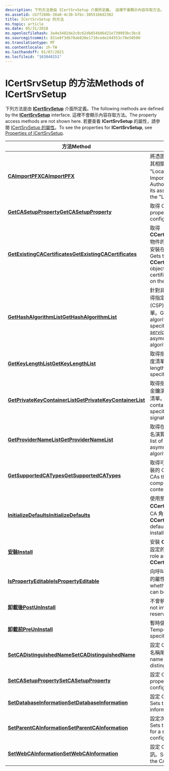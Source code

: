 ```yaml
---
description: 下列方法是由 ICertSrvSetup 介面所定義。 這裡不會顯示內容存取方法。 若要查看 ICertSrvSetup 的屬性，請參閱 ICertSrvSetup 的屬性。
ms.assetid: cb7f288b-30a0-4c3b-b7bc-3055166d2302
title: ICertSrvSetup 的方法
ms.topic: article
ms.date: 05/31/2018
ms.openlocfilehash: 3a4e3482de2c8c62db854b86d21e739993bc3bc8
ms.sourcegitcommit: 831e8f3db78ab820e1710cede244553c70e50500
ms.translationtype: MT
ms.contentlocale: zh-TW
ms.lasthandoff: 01/07/2021
ms.locfileid: "103848151"
---
```

# <a name="methods-of-icertsrvsetup"></a><span data-ttu-id="60b64-105">ICertSrvSetup 的方法</span><span class="sxs-lookup"><span data-stu-id="60b64-105">Methods of ICertSrvSetup</span></span>

<span data-ttu-id="60b64-106">下列方法是由 [**ICertSrvSetup**](/windows/desktop/api/Casetup/nn-casetup-icertsrvsetup) 介面所定義。</span><span class="sxs-lookup"><span data-stu-id="60b64-106">The following methods are defined by the [**ICertSrvSetup**](/windows/desktop/api/Casetup/nn-casetup-icertsrvsetup) interface.</span></span> <span data-ttu-id="60b64-107">這裡不會顯示內容存取方法。</span><span class="sxs-lookup"><span data-stu-id="60b64-107">The property access methods are not shown here.</span></span> <span data-ttu-id="60b64-108">若要查看 **ICertSrvSetup** 的屬性，請參閱 [ICertSrvSetup 的屬性](properties-of-icertsrvsetup.md)。</span><span class="sxs-lookup"><span data-stu-id="60b64-108">To see the properties for **ICertSrvSetup**, see [Properties of ICertSrvSetup](properties-of-icertsrvsetup.md).</span></span>



| <span data-ttu-id="60b64-109">方法</span><span class="sxs-lookup"><span data-stu-id="60b64-109">Method</span></span>                                                                         | <span data-ttu-id="60b64-110">描述</span><span class="sxs-lookup"><span data-stu-id="60b64-110">Description</span></span>                                                                                                                                                                                                                                               |
|--------------------------------------------------------------------------------|-----------------------------------------------------------------------------------------------------------------------------------------------------------------------------------------------------------------------------------------------------------|
| [<span data-ttu-id="60b64-111">**CAImportPFX**</span><span class="sxs-lookup"><span data-stu-id="60b64-111">**CAImportPFX**</span></span>](/windows/desktop/api/Casetup/nf-casetup-icertsrvsetup-caimportpfx)                               | <span data-ttu-id="60b64-112">將憑證授權單位單位 (CA) 憑證及其相關聯的私密金鑰匯入至 "LocalMachine" 存放區。</span><span class="sxs-lookup"><span data-stu-id="60b64-112">Imports a Certification Authority (CA) certificate and its associated private key into the "LocalMachine" store.</span></span>                                                                                                                                          |
| [<span data-ttu-id="60b64-113">**GetCASetupProperty**</span><span class="sxs-lookup"><span data-stu-id="60b64-113">**GetCASetupProperty**</span></span>](/windows/desktop/api/Casetup/nf-casetup-icertsrvsetup-getcasetupproperty)                 | <span data-ttu-id="60b64-114">取得 CA 設定的屬性值。</span><span class="sxs-lookup"><span data-stu-id="60b64-114">Gets a property value for a CA configuration.</span></span>                                                                                                                                                                                                             |
| [<span data-ttu-id="60b64-115">**GetExistingCACertificates**</span><span class="sxs-lookup"><span data-stu-id="60b64-115">**GetExistingCACertificates**</span></span>](/windows/desktop/api/Casetup/nf-casetup-icertsrvsetup-getexistingcacertificates)   | <span data-ttu-id="60b64-116">取得 **CCertSrvSetupKeyInformation** 物件的集合，這些物件代表目前安裝在電腦上的有效 CA 憑證。</span><span class="sxs-lookup"><span data-stu-id="60b64-116">Gets the collection of **CCertSrvSetupKeyInformation** objects that represent valid CA certificates currently installed on the computer.</span></span>                                                                                                                  |
| [<span data-ttu-id="60b64-117">**GetHashAlgorithmList**</span><span class="sxs-lookup"><span data-stu-id="60b64-117">**GetHashAlgorithmList**</span></span>](/windows/desktop/api/Casetup/nf-casetup-icertsrvsetup-gethashalgorithmlist)             | <span data-ttu-id="60b64-118">針對非對稱金鑰簽章演算法，取得指定 [*密碼編譯服務提供者*](../secgloss/c-gly.md) (CSP) 所支援的雜湊演算法清單。</span><span class="sxs-lookup"><span data-stu-id="60b64-118">Gets the list of hash algorithms supported by the specified [*cryptographic service provider*](../secgloss/c-gly.md) (CSP) for an asymmetric key signature algorithm.</span></span> |
| [<span data-ttu-id="60b64-119">**GetKeyLengthList**</span><span class="sxs-lookup"><span data-stu-id="60b64-119">**GetKeyLengthList**</span></span>](/windows/desktop/api/Casetup/nf-casetup-icertsrvsetup-getkeylengthlist)                     | <span data-ttu-id="60b64-120">取得指定之 CSP 所支援的金鑰長度清單。</span><span class="sxs-lookup"><span data-stu-id="60b64-120">Gets the list of key lengths supported by the specified CSP.</span></span>                                                                                                                                                                                              |
| [<span data-ttu-id="60b64-121">**GetPrivateKeyContainerList**</span><span class="sxs-lookup"><span data-stu-id="60b64-121">**GetPrivateKeyContainerList**</span></span>](/windows/desktop/api/Casetup/nf-casetup-icertsrvsetup-getprivatekeycontainerlist) | <span data-ttu-id="60b64-122">取得指定之 CSP 針對非對稱簽章金鑰演算法儲存的金鑰容器名稱清單。</span><span class="sxs-lookup"><span data-stu-id="60b64-122">Gets the list of key container names stored by the specified CSP for asymmetric signature key algorithms.</span></span>                                                                                                                                                 |
| [<span data-ttu-id="60b64-123">**GetProviderNameList**</span><span class="sxs-lookup"><span data-stu-id="60b64-123">**GetProviderNameList**</span></span>](/windows/desktop/api/Casetup/nf-casetup-icertsrvsetup-getprovidernamelist)               | <span data-ttu-id="60b64-124">取得在電腦上提供非對稱金鑰簽名演算法的 Csp 清單。</span><span class="sxs-lookup"><span data-stu-id="60b64-124">Gets the list of CSPs that provide asymmetric key signature algorithms on the computer.</span></span>                                                                                                                                                                   |
| [<span data-ttu-id="60b64-125">**GetSupportedCATypes**</span><span class="sxs-lookup"><span data-stu-id="60b64-125">**GetSupportedCATypes**</span></span>](/windows/desktop/api/Casetup/nf-casetup-icertsrvsetup-getsupportedcatypes)               | <span data-ttu-id="60b64-126">取得可在電腦上以呼叫端內容安裝的 Ca 類型。</span><span class="sxs-lookup"><span data-stu-id="60b64-126">Gets the types of CAs that can be installed on a computer under the caller context.</span></span>                                                                                                                                                                       |
| [<span data-ttu-id="60b64-127">**InitializeDefaults**</span><span class="sxs-lookup"><span data-stu-id="60b64-127">**InitializeDefaults**</span></span>](/windows/desktop/api/Casetup/nf-casetup-icertsrvsetup-initializedefaults)                 | <span data-ttu-id="60b64-128">使用預設值初始化 **CCertSrvSetup** 物件，以啟用 CA 角色的安裝。</span><span class="sxs-lookup"><span data-stu-id="60b64-128">Initializes a **CCertSrvSetup** object with default values to enable installation of a CA role.</span></span>                                                                                                                                                           |
| [<span data-ttu-id="60b64-129">**安裝**</span><span class="sxs-lookup"><span data-stu-id="60b64-129">**Install**</span></span>](/windows/desktop/api/Casetup/nf-casetup-icertsrvsetup-install)                                       | <span data-ttu-id="60b64-130">安裝 **CCertSrvSetup** 物件中所設定的 CA 角色。</span><span class="sxs-lookup"><span data-stu-id="60b64-130">Installs a CA role as configured in the **CCertSrvSetup** object.</span></span>                                                                                                                                                                                         |
| [<span data-ttu-id="60b64-131">**IsPropertyEditable**</span><span class="sxs-lookup"><span data-stu-id="60b64-131">**IsPropertyEditable**</span></span>](/windows/desktop/api/Casetup/nf-casetup-icertsrvsetup-ispropertyeditable)                 | <span data-ttu-id="60b64-132">向呼叫端表示是否可以編輯指定的屬性。</span><span class="sxs-lookup"><span data-stu-id="60b64-132">Indicates to the caller whether a specified property can be edited.</span></span>                                                                                                                                                                                       |
| [<span data-ttu-id="60b64-133">**卸載後**</span><span class="sxs-lookup"><span data-stu-id="60b64-133">**PostUnInstall**</span></span>](/windows/desktop/api/Casetup/nf-casetup-icertsrvsetup-postuninstall)                           | <span data-ttu-id="60b64-134">不會執行，並保留供日後使用。</span><span class="sxs-lookup"><span data-stu-id="60b64-134">Is not implemented and is reserved for future use.</span></span>                                                                                                                                                                                                        |
| [<span data-ttu-id="60b64-135">**卸載前**</span><span class="sxs-lookup"><span data-stu-id="60b64-135">**PreUnInstall**</span></span>](/windows/desktop/api/Casetup/nf-casetup-icertsrvsetup-preuninstall)                             | <span data-ttu-id="60b64-136">暫時儲存角色特定的狀態資訊。</span><span class="sxs-lookup"><span data-stu-id="60b64-136">Temporarily saves role-specific state-information.</span></span>                                                                                                                                                                                                        |
| [<span data-ttu-id="60b64-137">**SetCADistinguishedName**</span><span class="sxs-lookup"><span data-stu-id="60b64-137">**SetCADistinguishedName**</span></span>](/windows/desktop/api/Casetup/nf-casetup-icertsrvsetup-setcadistinguishedname)         | <span data-ttu-id="60b64-138">設定 CA 一般名稱和選擇性的辨別名稱尾碼。</span><span class="sxs-lookup"><span data-stu-id="60b64-138">Sets a CA common name and an optional distinguished name suffix.</span></span>                                                                                                                                                                                          |
| [<span data-ttu-id="60b64-139">**SetCASetupProperty**</span><span class="sxs-lookup"><span data-stu-id="60b64-139">**SetCASetupProperty**</span></span>](/windows/desktop/api/Casetup/nf-casetup-icertsrvsetup-setcasetupproperty)                 | <span data-ttu-id="60b64-140">設定 CA 設定的屬性值。</span><span class="sxs-lookup"><span data-stu-id="60b64-140">Sets a property value for a CA configuration.</span></span>                                                                                                                                                                                                             |
| [<span data-ttu-id="60b64-141">**SetDatabaseInformation**</span><span class="sxs-lookup"><span data-stu-id="60b64-141">**SetDatabaseInformation**</span></span>](/windows/desktop/api/Casetup/nf-casetup-icertsrvsetup-setdatabaseinformation)         | <span data-ttu-id="60b64-142">設定 CA 角色的資料庫相關資訊。</span><span class="sxs-lookup"><span data-stu-id="60b64-142">Sets the database related information for the CA role.</span></span>                                                                                                                                                                                                    |
| [<span data-ttu-id="60b64-143">**SetParentCAInformation**</span><span class="sxs-lookup"><span data-stu-id="60b64-143">**SetParentCAInformation**</span></span>](/windows/desktop/api/Casetup/nf-casetup-icertsrvsetup-setparentcainformation)         | <span data-ttu-id="60b64-144">設定次級 CA 設定的父 CA 資訊。</span><span class="sxs-lookup"><span data-stu-id="60b64-144">Sets the parent CA information for a subordinate CA configuration.</span></span>                                                                                                                                                                                        |
| [<span data-ttu-id="60b64-145">**SetWebCAInformation**</span><span class="sxs-lookup"><span data-stu-id="60b64-145">**SetWebCAInformation**</span></span>](/windows/desktop/api/Casetup/nf-casetup-icertsrvsetup-setwebcainformation)               | <span data-ttu-id="60b64-146">設定 CA 網頁註冊角色的 CA 資訊。</span><span class="sxs-lookup"><span data-stu-id="60b64-146">Sets the CA information for the CA Web Enrollment role.</span></span>                                                                                                                                                                                                   |



 

 

 
